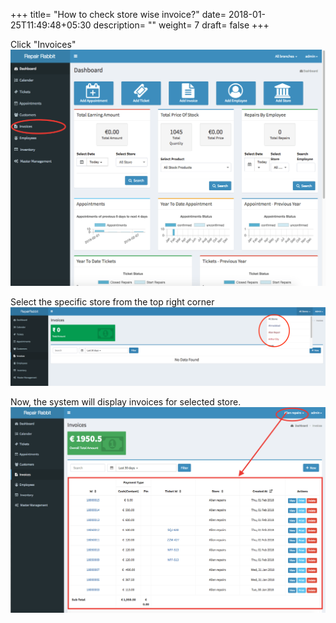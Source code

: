 +++
title= "How to check store wise invoice?"
date= 2018-01-25T11:49:48+05:30
description= ""
weight= 7 
draft= false 
+++

Click "Invoices" 
![How to check store wise invoice?](/images/invoice/how_to_check_store_wise_invoice/go_to_invoice.png)

Select the specific store from the top right corner   
![How to check store wise invoice?](/images/invoice/how_to_check_store_wise_invoice/select_store.png)

<!---click on the particular store
![How to check store wise invoice?](/images/invoice/how_to_check_store_wise_invoice/selected_particular_store.png)--->

Now, the system will display invoices for selected store.
![How to check store wise invoice?](/images/invoice/how_to_check_store_wise_invoice/summary_for_selected_store.png)
